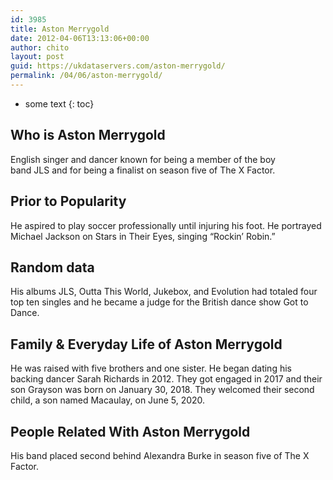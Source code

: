 ```yaml
---
id: 3985
title: Aston Merrygold
date: 2012-04-06T13:13:06+00:00
author: chito
layout: post
guid: https://ukdataservers.com/aston-merrygold/
permalink: /04/06/aston-merrygold/
---
```


* some text
{: toc}
          
          
## Who is  Aston Merrygold
                  
                  
                  
English singer and dancer known for being a member of the boy band JLS and for being a finalist on season five of The X Factor. 
                  
                
                
                
## Prior to Popularity 
                  
                  
                  
He aspired to play soccer professionally until injuring his foot. He portrayed Michael Jackson on Stars in Their Eyes, singing &#8220;Rockin&#8217; Robin.&#8221; 
                  
                
                
                
## Random data 
                  
                  
                  
His albums JLS, Outta This World, Jukebox, and Evolution had totaled four top ten singles and he became a judge for the British dance show Got to Dance.
                  
                
                
                
## Family & Everyday Life of Aston Merrygold
                  
                  
                  
He was raised with five brothers and one sister. He began dating his backing dancer Sarah Richards in 2012. They got engaged in 2017 and their son Grayson was born on January 30, 2018. They welcomed their second child, a son named Macaulay, on June 5, 2020.
                  
                
                
                
## People Related With  Aston Merrygold
                  
                  
                  
His band placed second behind Alexandra Burke in season five of The X Factor.
                  
                
              
            
          
          
          
    
    
  
